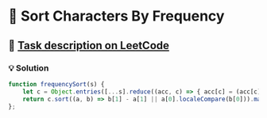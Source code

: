 # 📝 Sort Characters By Frequency

## 🔗 [Task description on LeetCode](https://leetcode.com/problems/sort-characters-by-frequency/description/)

### 💡 Solution

```javascript
function frequencySort(s) {
    let c = Object.entries([...s].reduce((acc, c) => { acc[c] = (acc[c] || 0) + 1; return acc }, {}));
    return c.sort((a, b) => b[1] - a[1] || a[0].localeCompare(b[0])).map(n => n[0].repeat(n[1])).join('');
};
```
